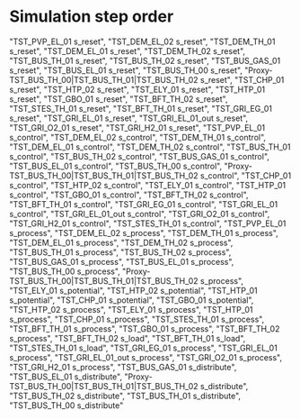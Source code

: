 # Simulation step order
"TST_PVP_EL_01 s_reset",
"TST_DEM_EL_02 s_reset",
"TST_DEM_TH_01 s_reset",
"TST_DEM_EL_01 s_reset",
"TST_DEM_TH_02 s_reset",
"TST_BUS_TH_01 s_reset",
"TST_BUS_TH_02 s_reset",
"TST_BUS_GAS_01 s_reset",
"TST_BUS_EL_01 s_reset",
"TST_BUS_TH_00 s_reset",
"Proxy-TST_BUS_TH_00|TST_BUS_TH_01|TST_BUS_TH_02 s_reset",
"TST_CHP_01 s_reset",
"TST_HTP_02 s_reset",
"TST_ELY_01 s_reset",
"TST_HTP_01 s_reset",
"TST_GBO_01 s_reset",
"TST_BFT_TH_02 s_reset",
"TST_STES_TH_01 s_reset",
"TST_BFT_TH_01 s_reset",
"TST_GRI_EG_01 s_reset",
"TST_GRI_EL_01 s_reset",
"TST_GRI_EL_01_out s_reset",
"TST_GRI_O2_01 s_reset",
"TST_GRI_H2_01 s_reset",
"TST_PVP_EL_01 s_control",
"TST_DEM_EL_02 s_control",
"TST_DEM_TH_01 s_control",
"TST_DEM_EL_01 s_control",
"TST_DEM_TH_02 s_control",
"TST_BUS_TH_01 s_control",
"TST_BUS_TH_02 s_control",
"TST_BUS_GAS_01 s_control",
"TST_BUS_EL_01 s_control",
"TST_BUS_TH_00 s_control",
"Proxy-TST_BUS_TH_00|TST_BUS_TH_01|TST_BUS_TH_02 s_control",
"TST_CHP_01 s_control",
"TST_HTP_02 s_control",
"TST_ELY_01 s_control",
"TST_HTP_01 s_control",
"TST_GBO_01 s_control",
"TST_BFT_TH_02 s_control",
"TST_BFT_TH_01 s_control",
"TST_GRI_EG_01 s_control",
"TST_GRI_EL_01 s_control",
"TST_GRI_EL_01_out s_control",
"TST_GRI_O2_01 s_control",
"TST_GRI_H2_01 s_control",
"TST_STES_TH_01 s_control",
"TST_PVP_EL_01 s_process",
"TST_DEM_EL_02 s_process",
"TST_DEM_TH_01 s_process",
"TST_DEM_EL_01 s_process",
"TST_DEM_TH_02 s_process",
"TST_BUS_TH_01 s_process",
"TST_BUS_TH_02 s_process",
"TST_BUS_GAS_01 s_process",
"TST_BUS_EL_01 s_process",
"TST_BUS_TH_00 s_process",
"Proxy-TST_BUS_TH_00|TST_BUS_TH_01|TST_BUS_TH_02 s_process",
"TST_ELY_01 s_potential",
"TST_HTP_02 s_potential",
"TST_HTP_01 s_potential",
"TST_CHP_01 s_potential",
"TST_GBO_01 s_potential",
"TST_HTP_02 s_process",
"TST_ELY_01 s_process",
"TST_HTP_01 s_process",
"TST_CHP_01 s_process",
"TST_STES_TH_01 s_process",
"TST_BFT_TH_01 s_process",
"TST_GBO_01 s_process",
"TST_BFT_TH_02 s_process",
"TST_BFT_TH_02 s_load",
"TST_BFT_TH_01 s_load",
"TST_STES_TH_01 s_load",
"TST_GRI_EG_01 s_process",
"TST_GRI_EL_01 s_process",
"TST_GRI_EL_01_out s_process",
"TST_GRI_O2_01 s_process",
"TST_GRI_H2_01 s_process",
"TST_BUS_GAS_01 s_distribute",
"TST_BUS_EL_01 s_distribute",
"Proxy-TST_BUS_TH_00|TST_BUS_TH_01|TST_BUS_TH_02 s_distribute",
"TST_BUS_TH_02 s_distribute",
"TST_BUS_TH_01 s_distribute",
"TST_BUS_TH_00 s_distribute"
